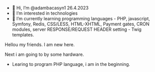 - 👋 Hi, I’m @adambacasyn1 26.4.2023
- 👀 I’m interested in technologies
- 🌱 I’m currently learning programming languages - PHP, javascript, Symfony, Redis, CSS/LESS, HTML-XHTML, Payment gates, CRON modules, server RESPONSE/REQUEST HEADER setting - Twig templates.

Hellou my friends. I am new here.

Next i am going to by some hardware.



- Learing to program PHP language, i am in the beginning.

